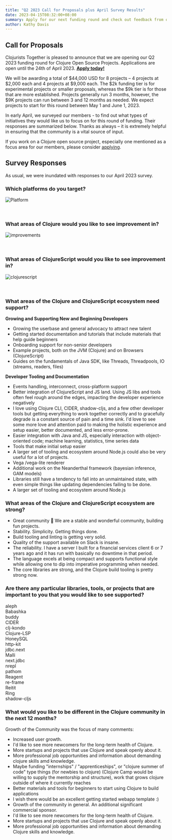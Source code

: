 ```yaml
---
title: "Q2 2023 Call for Proposals plus April Survey Results"
date: 2023-04-15T08:32:00+08:00
summary: Apply for our next funding round and check out feedback from our members.
author: Kathy Davis
---
```


## Call for Proposals  
Clojurists Together is pleased to announce that we are opening our Q2 2023 funding round
for Clojure Open Source Projects. Applications are open until the 24th of April 2023. [**Apply today!**](https://clojuriststogether.org/open-source/) 

We will be awarding a total of $44,000 USD for 8 projects – 4 projects at $2,000 each 
and 4 projects at $9,000 each. The $2k funding tier is for experimental projects or 
smaller proposals, whereas the $9k tier is for those that are more established.
Projects generally run 3 months, however, the $9K projects can run between 3 and 12 months
as needed. We expect projects to start for this round between May 1 and June 1, 2023.

In early April, we surveyed our members - to find out what types of initiatives they
would like us to focus on for this round of funding. Their responses are summarized below. 
Thanks as always – it is extremely helpful in ensuring that the community is a 
vital source of input.

If you work on a Clojure open source project, especially one mentioned as a focus area for our members,
please consider [applying](https://clojuriststogether.org/open-source/).

## Survey Responses  
As usual, we were inundated with responses to our April 2023 survey.

### Which platforms do you target?   
![Platform](https://user-images.githubusercontent.com/14980147/232254782-e18b8482-f87e-45df-9283-4e631061b3dd.jpg)  
<br>
<br>
  
### What areas of Clojure would you like to see improvement in?  
![improvements](https://user-images.githubusercontent.com/14980147/232254792-5bc388a1-07a0-48c2-b823-e1e013436f0d.jpg)  
<br>
<br>

### What areas of ClojureScript would you like to see improvement in?   
![clojurescript](https://user-images.githubusercontent.com/14980147/232254815-1604e6bb-07fb-4c6e-b0b7-05f711b2420a.jpg)  
<br>
<br>  


### What areas of the Clojure and ClojureScript ecosystem need support?  
**Growing and Supporting New and Beginning Developers**
- Growing the userbase and general advocacy to attract new talent
- Getting started documentation and tutorials that include materials that help guide beginners
- Onboarding support for non-senior developers
- Example projects, both on the JVM (Clojure) and on Browsers (ClojureScript)
- Guides on the fundamentals of Java SDK, like Threads, Threadpools, IO (streams, readers, files)  
  
  
**Developer Tooling and Documentation**
- Events handling, interconnect, cross-platform support
- Better integration of ClojureScript and JS land. Using JS libs and tools often feel 
rough around the edges, impacting the developer experience negatively
- I love using Clojure CLI, CIDER, shadow-cljs, and a few other developer tools 
but getting everything to work together correctly and to gracefully degrade is 
a constant source of pain and a time sink. I'd love to see some more love and 
attention paid to making the holistic experience and setup easier, better 
documented, and less error-prone.
- Easier integration with Java and JS, especially interaction with object-oriented 
code; machine learning, statistics, time series data
- Tools that make initial setup easier
- A larger set of tooling and ecosystem around Node.js could also be very useful for a lot of projects.
- Vega /vega-lite renderer
- Additional work on the Neanderthal framework (bayesian inference, GAM models)
- Libraries still have a tendency to fall into an unmaintained state, with 
even simple things like updating dependencies failing to be done.
- A larger set of tooling and ecosystem around Node.js
  
    
### What areas of the Clojure and ClojureScript ecosystem are strong?  
- Great community 💯 We are a stable and wonderful community, building fun projects.
- Stability. Simplicity. Getting things done.
- Build tooling and linting is getting very solid.
- Quality of the support available on Slack is insane.
- The reliability. I have a server I built for a financial services client 6 or 7 years ago and it has run with basically no downtime in that period.
- The language excels at being compact and supports functional style while allowing one to dip into imperative programming when needed.
- The core libraries are strong, and the Clojure build tooling is pretty strong now.
  
    
### Are there any particular libraries, tools, or projects that are important to you that you would like to see supported?  
aleph  
Babashka  
buddy  
CIDER  
clj-kondo  
Clojure-LSP  
HoneySQL  
http-kit  
jdbc.next  
Malli  
next.jdbc  
nrepl  
pathom  
Reagent  
re-frame  
Reitit  
Ring  
shadow-cljs  

### What would you like to be different in the Clojure community in the next 12 months?  
Growth of the Community was the focus of many comments:
- Increased user growth.
- I'd like to see more newcomers for the long-term health of Clojure.
- More startups and projects that use Clojure and speak openly about it.
- More professional job opportunities and information about demanding clojure skills amd knowledge.
- Maybe funding "internships" / "apprenticeships", or "clojure summer of code" type 
things (for newbies to clojure) (Clojure Camp would be willing to supply the mentorship and 
structure), work that grows clojure outside of where it currently reaches
- Better materials and tools for beginners to start using Clojure to build applications
- I wish there would be an excellent getting started webapp template :)
- Growth of the community in general. An additional significant commercial sponsor.
- I'd like to see more newcomers for the long-term health of Clojure.
- More startups and projects that use Clojure and speak openly about it.
- More professional job opportunities and information about demanding Clojure skills and knowledge.



